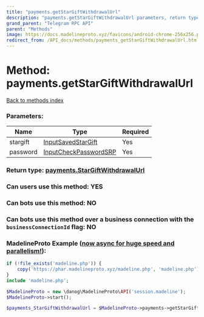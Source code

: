 ```yaml
---
title: "payments.getStarGiftWithdrawalUrl"
description: "payments.getStarGiftWithdrawalUrl parameters, return type and example"
grand_parent: "Telegram RPC API"
parent: "Methods"
image: https://docs.madelineproto.xyz/favicons/android-chrome-256x256.png
redirect_from: /API_docs/methods/payments_getStarGiftWithdrawalUrl.html
---
```

# Method: payments.getStarGiftWithdrawalUrl
[Back to methods index](index.html)



### Parameters:

| Name     |    Type       | Required |
|----------|---------------|----------|
|stargift|[InputSavedStarGift](/API_docs/types/InputSavedStarGift.html) | Yes|
|password|[InputCheckPasswordSRP](/API_docs/types/InputCheckPasswordSRP.html) | Yes|


### Return type: [payments.StarGiftWithdrawalUrl](/API_docs/types/payments.StarGiftWithdrawalUrl.html)

### Can users use this method: **YES**


### Can bots use this method: **NO**


### Can bots use this method over a business connection with the `businessConnectionId` flag: **NO**


### MadelineProto Example ([now async for huge speed and parallelism!](https://docs.madelineproto.xyz/docs/ASYNC.html)):


```php
if (!file_exists('madeline.php')) {
    copy('https://phar.madelineproto.xyz/madeline.php', 'madeline.php');
}
include 'madeline.php';

$MadelineProto = new \danog\MadelineProto\API('session.madeline');
$MadelineProto->start();

$payments_StarGiftWithdrawalUrl = $MadelineProto->payments->getStarGiftWithdrawalUrl(stargift: $InputSavedStarGift, password: $InputCheckPasswordSRP, );
```

